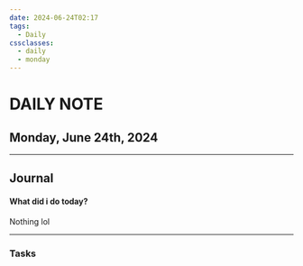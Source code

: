 ```yaml
---
date: 2024-06-24T02:17
tags:
  - Daily
cssclasses:
  - daily
  - monday
---
```


# DAILY NOTE
## Monday, June 24th, 2024
***
## Journal
#### What did i do today?
Nothing lol 


***
### Tasks
